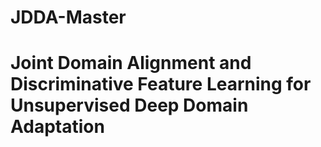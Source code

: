# JDDA-Master
Joint Domain Alignment and Discriminative Feature Learning for Unsupervised Deep Domain Adaptation
=========================================================================================================
